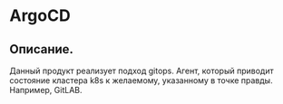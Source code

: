 # ArgoCD

## Описание.
Данный продукт реализует подход gitops. Агент, который приводит состояние кластера k8s к желаемому, указанному в точке правды. Например, GitLAB.
